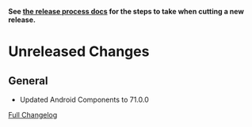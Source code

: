 **See [the release process docs](docs/howtos/cut-a-new-release.md) for the steps to take when cutting a new release.**

# Unreleased Changes

## General

 - Updated Android Components to 71.0.0

[Full Changelog](https://github.com/mozilla/application-services/compare/v67.2.0...main)
